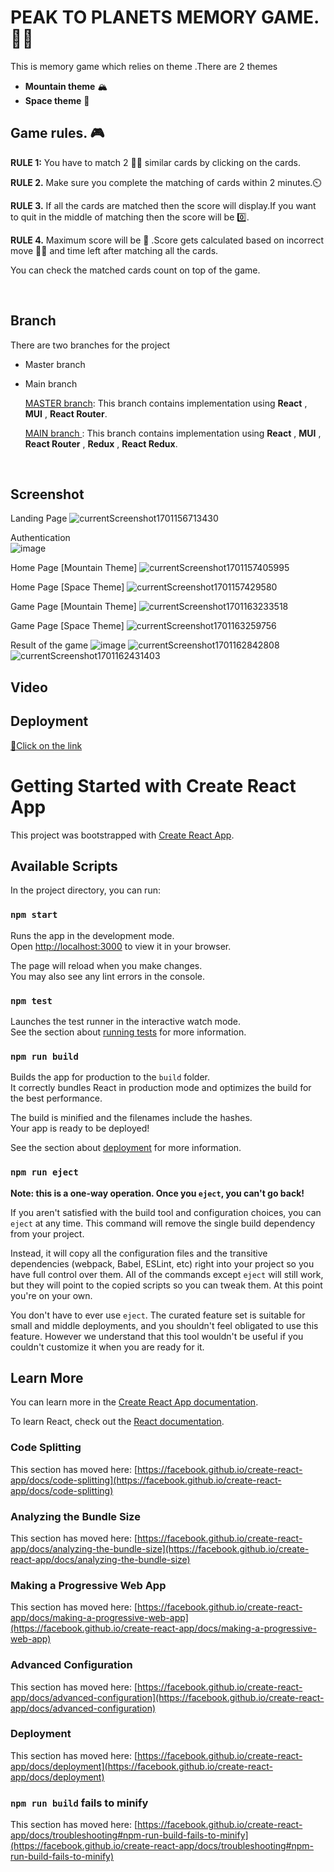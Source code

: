 # PEAK TO PLANETS MEMORY GAME. 🗻🌆

This is memory game which relies on theme .There are 2 themes

- **Mountain theme** 🏔️
- **Space theme** 🌃
  <br>

## Game rules. 🎮

**RULE 1:** You have to match 2 🎴🎴 similar cards by clicking on the cards.

**RULE 2.** Make sure you complete the matching of cards within 2 minutes.⏲️

**RULE 3.** If all the cards are matched then the score will display.If you want to quit in the middle of matching then the score will be 0️⃣.

**RULE 4.** Maximum score will be 💯 .Score gets calculated based on incorrect move 🙅‍♀️ and time left after matching all the cards.

You can check the matched cards count on top of the game.

<br>

## Branch

There are two branches for the project

- Master branch
- Main branch

  <ins>MASTER branch</ins>: This branch contains implementation using **React** , **MUI** , **React Router**.

  <ins>MAIN branch </ins>: This branch contains implementation using **React** , **MUI** , **React Router** , **Redux** , **React Redux**.

<br>

## Screenshot

Landing Page
![currentScreenshot1701156713430](https://github.com/LakshmiCel/peak_to_planets_memory_game/assets/146925327/f718271b-00ea-49e9-b11b-33b01af19852)

Authentication <br>
![image](https://github.com/LakshmiCel/peak_to_planets_memory_game/assets/146925327/aeb71663-d8df-4212-936f-7dccba4b8650)

Home Page [Mountain Theme]
![currentScreenshot1701157405995](https://github.com/LakshmiCel/peak_to_planets_memory_game/assets/146925327/fa25286f-be5b-47b5-91ad-045d038d9920)

Home Page [Space Theme]
![currentScreenshot1701157429580](https://github.com/LakshmiCel/peak_to_planets_memory_game/assets/146925327/b00ac135-9705-44ee-9e76-1b2dff84efb0)

Game Page [Mountain Theme]
![currentScreenshot1701163233518](https://github.com/LakshmiCel/peak_to_planets_memory_game/assets/146925327/aba06cae-e40c-4403-9b6e-67f761b43a63)

Game Page [Space Theme]
![currentScreenshot1701163259756](https://github.com/LakshmiCel/peak_to_planets_memory_game/assets/146925327/dcc6c1d7-2b31-4347-9e0e-ddf0eea138dc)

Result of the game
![image](https://github.com/LakshmiCel/peak_to_planets_memory_game/assets/146925327/505c7d23-9c8a-41d9-98ee-6985a7f85815)
![currentScreenshot1701162842808](https://github.com/LakshmiCel/peak_to_planets_memory_game/assets/146925327/95963bf7-48aa-42ec-ace0-7784e3822d96)
![currentScreenshot1701162431403](https://github.com/LakshmiCel/peak_to_planets_memory_game/assets/146925327/82f75ccf-373b-403f-9560-598f4921d08e)

## Video

## Deployment

[🔗Click on the link ](https://peak-to-planets-memory-game-poao.vercel.app/)

# Getting Started with Create React App

This project was bootstrapped with [Create React App](https://github.com/facebook/create-react-app).

## Available Scripts

In the project directory, you can run:

### `npm start`

Runs the app in the development mode.\
Open [http://localhost:3000](http://localhost:3000) to view it in your browser.

The page will reload when you make changes.\
You may also see any lint errors in the console.

### `npm test`

Launches the test runner in the interactive watch mode.\
See the section about [running tests](https://facebook.github.io/create-react-app/docs/running-tests) for more information.

### `npm run build`

Builds the app for production to the `build` folder.\
It correctly bundles React in production mode and optimizes the build for the best performance.

The build is minified and the filenames include the hashes.\
Your app is ready to be deployed!

See the section about [deployment](https://facebook.github.io/create-react-app/docs/deployment) for more information.

### `npm run eject`

**Note: this is a one-way operation. Once you `eject`, you can't go back!**

If you aren't satisfied with the build tool and configuration choices, you can `eject` at any time. This command will remove the single build dependency from your project.

Instead, it will copy all the configuration files and the transitive dependencies (webpack, Babel, ESLint, etc) right into your project so you have full control over them. All of the commands except `eject` will still work, but they will point to the copied scripts so you can tweak them. At this point you're on your own.

You don't have to ever use `eject`. The curated feature set is suitable for small and middle deployments, and you shouldn't feel obligated to use this feature. However we understand that this tool wouldn't be useful if you couldn't customize it when you are ready for it.

## Learn More

You can learn more in the [Create React App documentation](https://facebook.github.io/create-react-app/docs/getting-started).

To learn React, check out the [React documentation](https://reactjs.org/).

### Code Splitting

This section has moved here: [https://facebook.github.io/create-react-app/docs/code-splitting](https://facebook.github.io/create-react-app/docs/code-splitting)

### Analyzing the Bundle Size

This section has moved here: [https://facebook.github.io/create-react-app/docs/analyzing-the-bundle-size](https://facebook.github.io/create-react-app/docs/analyzing-the-bundle-size)

### Making a Progressive Web App

This section has moved here: [https://facebook.github.io/create-react-app/docs/making-a-progressive-web-app](https://facebook.github.io/create-react-app/docs/making-a-progressive-web-app)

### Advanced Configuration

This section has moved here: [https://facebook.github.io/create-react-app/docs/advanced-configuration](https://facebook.github.io/create-react-app/docs/advanced-configuration)

### Deployment

This section has moved here: [https://facebook.github.io/create-react-app/docs/deployment](https://facebook.github.io/create-react-app/docs/deployment)

### `npm run build` fails to minify

This section has moved here: [https://facebook.github.io/create-react-app/docs/troubleshooting#npm-run-build-fails-to-minify](https://facebook.github.io/create-react-app/docs/troubleshooting#npm-run-build-fails-to-minify)
